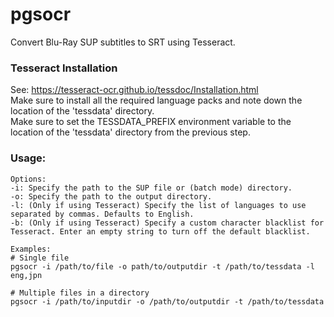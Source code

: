 # pgsocr
Convert Blu-Ray SUP subtitles to SRT using Tesseract.

### Tesseract Installation

See: https://tesseract-ocr.github.io/tessdoc/Installation.html \
Make sure to install all the required language packs and note down the location of the 'tessdata' directory. \
Make sure to set the TESSDATA_PREFIX environment variable to the location of the 'tessdata' directory from the previous step.

### Usage:

    Options:
    -i: Specify the path to the SUP file or (batch mode) directory.
    -o: Specify the path to the output directory.
    -l: (Only if using Tesseract) Specify the list of languages to use separated by commas. Defaults to English.
    -b: (Only if using Tesseract) Specify a custom character blacklist for Tesseract. Enter an empty string to turn off the default blacklist.

    Examples:
    # Single file
    pgsocr -i /path/to/file -o path/to/outputdir -t /path/to/tessdata -l eng,jpn

    # Multiple files in a directory
    pgsocr -i /path/to/inputdir -o /path/to/outputdir -t /path/to/tessdata
